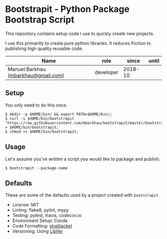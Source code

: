 # Bootstrapit - Python Package Bootstrap Script

This repository contains setup code I use to quickly create
new projects.

I use this primarilly to create pure python libraries. It reduces
friction to publishing high quality reusable code.


|                 Name                |    role   |  since  | until |
|-------------------------------------|-----------|---------|-------|
| Manuel Barkhau (mbarkhau@gmail.com) | developer | 2018-10 |       |


## Setup

You only need to do this once.

```
$ mkdir -p $HOME/bin/ && export PATH=$HOME/bin/;
$ curl -s $HOME/bin/bootstrapit "https://raw.githubusercontent.com/mbarkhau/bootstrapit/master/bootstrapit.sh" > $HOME/bin/bootstrapit;
$ chmod +x $HOME/bin/bootstrapit;
```

## Usage

Let's assume you've written a script you would like to package
and publish.

```
$ bootstrapit --package-name
```

## Defaults

These are some of the defaults used by a project created with
`bootstrapit`

 - License: MIT
 - Linting: flake8, pylint, mypy
 - Testing: pytest, travis, codecov.io
 - Environment Setup: Conda
 - Code Formatting: [straitjacket](https://pypi.org/project/straitjacket/)
 - Versioning: Using [LibVer](https://pypi.org/project/libver/)

